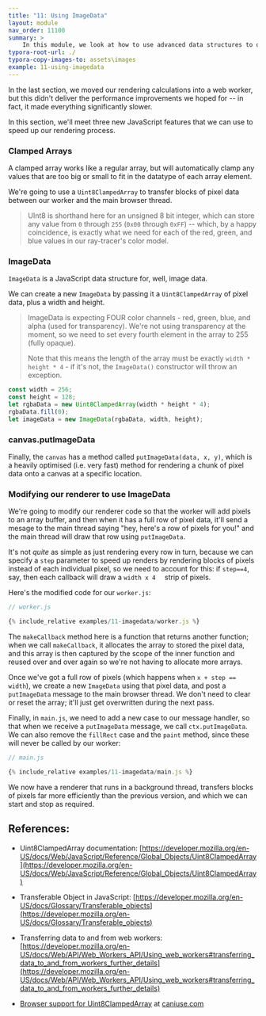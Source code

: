 ```yaml
---
title: "11: Using ImageData"
layout: module
nav_order: 11100
summary: >
    In this module, we look at how to use advanced data structures to optimise the performance of our web workers.
typora-root-url: ./
typora-copy-images-to: assets\images
example: 11-using-imagedata
---
```


In the last section, we moved our rendering calculations into a web worker, but this didn't deliver the performance improvements we hoped for -- in fact, it made everything significantly slower.

In this section, we'll meet three new JavaScript features that we can use to speed up our rendering process.

### Clamped Arrays

A clamped array works like a regular array, but will automatically clamp any values that are too big or small to fit in the datatype of each array element.

We're going to use a `Uint8ClampedArray` to transfer blocks of pixel data between our worker and the main browser thread.

>  UInt8 is shorthand here for an unsigned 8 bit integer, which can store any value from `0` through `255` (`0x00` through `0xFF`) -- which, by a happy coincidence, is exactly what we need for each of the red, green, and blue values in our ray-tracer's color model.

### ImageData

`ImageData` is a JavaScript data structure for, well, image data.

We can create a new `ImageData` by passing it a `Uint8ClampedArray` of pixel data, plus a width and height. 

> ImageData is expecting FOUR color channels - red, green, blue, and alpha (used for transparency). We're not using transparency at the moment, so we need to set every fourth element in the array to 255 (fully opaque).
>
> Note that this means the length of the array must be exactly `width * height * 4` - if it's not, the `ImageData()` constructor will throw an exception.

```javascript
const width = 256;
const height = 128; 
let rgbaData = new Uint8ClampedArray(width * height * 4);
rgbaData.fill(0);
let imageData = new ImageData(rgbaData, width, height);
```

### canvas.putImageData

Finally, the `canvas` has a method called `putImageData(data, x, y)`, which is a heavily optimised (i.e. very fast) method for rendering a chunk of pixel data onto a canvas at a specific location.

### Modifying our renderer to use ImageData

We're going to modify our renderer code so that the worker will add pixels to an array buffer, and then when it has a full row of pixel data, it'll send a mesage to the main thread saying "hey, here's a row of pixels for you!" and the main thread will draw that row using `putImageData`.

It's not *quite* as simple as just rendering every row in turn, because we can specify a `step` parameter to speed up renders by rendering blocks of pixels instead of each individual pixel, so we need to account for this: if `step==4`, say, then each callback will draw a `width x 4	` strip of pixels.

Here's the modified code for our `worker.js`:

```javascript
// worker.js

{% include_relative examples/11-imagedata/worker.js %}
```

The `makeCallback` method here is a function that returns another function; when we call `makeCallback`, it allocates the array to stored the pixel data, and this array is then captured by the scope of the inner function and reused over and over again so we're not having to allocate more arrays.

Once we've got a full row of pixels (which happens when `x + step == width`), we create a new `ImageData` using that pixel data, and post a `putImageData` message to the main browser thread. We don't need to clear or reset the array; it'll just get overwritten during the next pass.

Finally, in `main.js`, we need to add a new case to our message handler, so that when we receive a `putImageData` message, we call `ctx.putImageData`.  We can also remove the `fillRect` case and the `paint` method, since these will never be called by our worker:

```javascript
// main.js

{% include_relative examples/11-imagedata/main.js %}
```

We now have a renderer that runs in a background thread, transfers blocks of pixels far more efficiently than the previous version, and which we can start and stop as required.

## References:

* Uint8ClampedArray documentation: [https://developer.mozilla.org/en-US/docs/Web/JavaScript/Reference/Global_Objects/Uint8ClampedArray](https://developer.mozilla.org/en-US/docs/Web/JavaScript/Reference/Global_Objects/Uint8ClampedArray)

* Transferable Object in JavaScript: [https://developer.mozilla.org/en-US/docs/Glossary/Transferable_objects](https://developer.mozilla.org/en-US/docs/Glossary/Transferable_objects)
* Transferring data to and from web workers: [https://developer.mozilla.org/en-US/docs/Web/API/Web_Workers_API/Using_web_workers#transferring_data_to_and_from_workers_further_details](https://developer.mozilla.org/en-US/docs/Web/API/Web_Workers_API/Using_web_workers#transferring_data_to_and_from_workers_further_details)
* [Browser support for Uint8ClampedArray](https://caniuse.com/?search=Uint8ClampedArray) at [caniuse.com](https://caniuse.com)
